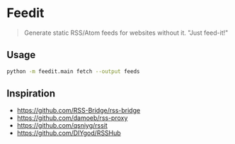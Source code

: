 # Feedit

> Generate static RSS/Atom feeds for websites without it.
> "Just feed-it!"

## Usage

```bash
python -m feedit.main fetch --output feeds
```

## Inspiration

- https://github.com/RSS-Bridge/rss-bridge
- https://github.com/damoeb/rss-proxy
- https://github.com/qsniyg/rssit
- https://github.com/DIYgod/RSSHub
